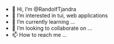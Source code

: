 - 👋 Hi, I’m @RandolfTjandra
- 👀 I’m interested in tui, web applications
- 🌱 I’m currently learning ...
- 💞️ I’m looking to collaborate on ...
- 📫 How to reach me ...

<!---
RandolfTjandra/RandolfTjandra is a ✨ special ✨ repository because its `README.md` (this file) appears on your GitHub profile.
You can click the Preview link to take a look at your changes.
--->
